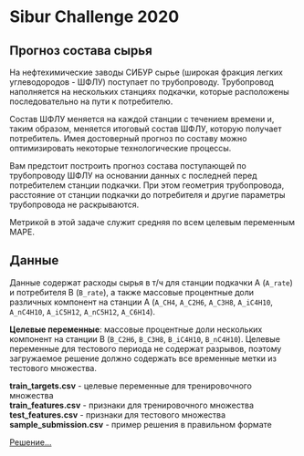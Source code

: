 # Sibur Challenge 2020
## Прогноз состава сырья
На нефтехимические заводы СИБУР сырье (широкая фракция легких углеводородов - ШФЛУ) поступает по трубопроводу. Трубопровод наполняется на нескольких станциях подкачки, которые расположены последовательно на пути к потребителю.

Состав ШФЛУ меняется на каждой станции с течением времени и, таким образом, меняется итоговый состав ШФЛУ, которую получает потребитель. Имея достоверный прогноз по составу можно оптимизировать некоторые технологические процессы.

Вам предстоит построить прогноз состава поступающей по трубопроводу ШФЛУ на основании данных с последней перед потребителем станции подкачки. При этом геометрия трубопровода, расстояние от станции подкачки до потребителя и другие параметры трубопровода не раскрываются.

Метрикой в этой задаче служит средняя по всем целевым переменным MAPE.

## Данные
Данные содержат расходы сырья в т/ч для станции подкачки A (`A_rate`) и потребителя B (`B_rate`), а также массовые процентные доли различных компонент на станции A (`A_CH4`, `A_C2H6`, `A_C3H8`, `A_iC4H10`, `A_nC4H10`, `A_iC5H12`, `A_nC5H12`, `A_C6H14`).

**Целевые переменные**: массовые процентные доли нескольких компонент на станции B (`B_C2H6`, `B_C3H8`, `B_iC4H10`, `B_nC4H10`). Целевые переменные для тестового периода не содержат разрывов, поэтому загружаемое решение должно содержать все временные метки из тестового множества.

**train_targets.csv** - целевые переменные для тренировочного множества  
**train_features.csv** - признаки для тренировочного множества  
**test_features.csv** - признаки для тестового множества  
**sample_submission.csv** - пример решения в правильном формате  
  
[Решение...](Sibur_2020.ipynb)

